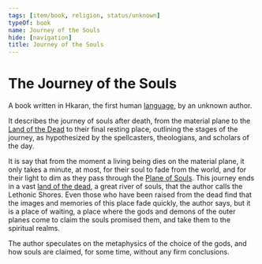 ```yaml
---
tags: [item/book, religion, status/unknown]
typeOf: book
name: Journey of the Souls
hide: [navigation]
title: Journey of the Souls
---
```

# The Journey of the Souls

A book written in Hkaran, the first human [language](<../../species/languages.md>), by an unknown author.

It describes the journey of souls after death, from the material plane to the [Land of the Dead](<../../cosmology/multiverse/spiritual-realms/proximate-realms/land-of-the-dead.md>) to their final resting place, outlining the stages of the journey, as hypothesized by the spellcasters, theologians, and scholars of the day. 

It is say that from the moment a living being dies on the material plane, it only takes a minute, at most, for their soul to fade from the world, and for their light to dim as they pass through the [Plane of Souls](<../../cosmology/multiverse/spiritual-realms/plane-of-souls.md>). This journey ends in a vast [land of the dead](<../../cosmology/multiverse/spiritual-realms/proximate-realms/land-of-the-dead.md>), a great river of souls, that the author calls the Lethonic Shores. Even those who have been raised from the dead find that the images and memories of this place fade quickly, the author says, but it is a place of waiting, a place where the gods and demons of the outer planes come to claim the souls promised them, and take them to the spiritual realms. 

The author speculates on the metaphysics of the choice of the gods, and how souls are claimed, for some time, without any firm conclusions. 